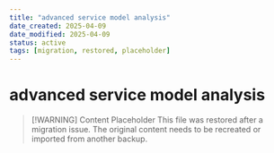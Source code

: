 ```yaml
---
title: "advanced service model analysis"
date_created: 2025-04-09
date_modified: 2025-04-09
status: active
tags: [migration, restored, placeholder]
---
```


# advanced service model analysis

> [\!WARNING] Content Placeholder
> This file was restored after a migration issue. The original content needs to be recreated or imported from another backup.

